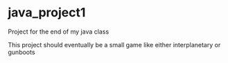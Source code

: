 # java_project1

Project for the end of my java class

This project should eventually be a small game like either interplanetary or gunboots

